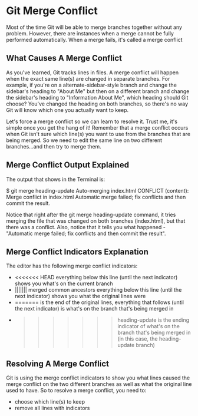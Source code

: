 # Git Merge Conflict

Most of the time Git will be able to merge branches together without any problem. However, there are instances when a merge cannot be fully performed automatically. 
When a merge fails, it's called a merge conflict

## What Causes A Merge Conflict
As you've learned, Git tracks lines in files. A merge conflict will happen when the exact same line(s) are changed in separate branches. For example, if you're on a 
alternate-sidebar-style branch and change the sidebar's heading to "About Me" but then on a different branch and change the sidebar's heading to "Information About Me", 
which heading should Git choose? You've changed the heading on both branches, so there's no way Git will know which one you actually want to keep.

Let's force a merge conflict so we can learn to resolve it. Trust me, it's simple once you get the hang of it! Remember that a merge conflict occurs when Git isn't sure which line(s) you want to use from the branches that are being merged. So we need to edit the same line on two different branches...and then try to merge them.


## Merge Conflict Output Explained
The output that shows in the Terminal is:

$ git merge heading-update 
Auto-merging index.html
CONFLICT (content): Merge conflict in index.html
Automatic merge failed; fix conflicts and then commit the result.


Notice that right after the git merge heading-update command, it tries merging the file that was changed on both branches (index.html), but that there was a conflict. Also, notice that it tells you what happened - "Automatic merge failed; fix conflicts and then commit the result".


## Merge Conflict Indicators Explanation
The editor has the following merge conflict indicators:

* <<<<<<< HEAD everything below this line (until the next indicator) shows you what's on the current branch
* ||||||| merged common ancestors everything below this line (until the next indicator) shows you what the original lines were
* ======= is the end of the original lines, everything that follows (until the next indicator) is what's on the branch that's being merged in
* >>>>>>> heading-update is the ending indicator of what's on the branch that's being merged in (in this case, the heading-update branch)

## Resolving A Merge Conflict
Git is using the merge conflict indicators to show you what lines caused the merge conflict on the two different branches as well as what the original line used to have. So to resolve a merge conflict, you need to:

* choose which line(s) to keep
* remove all lines with indicators
